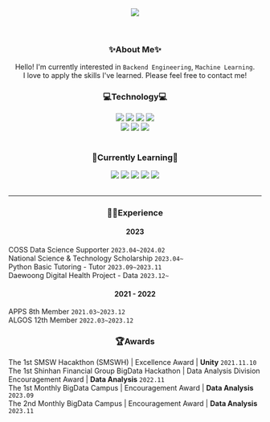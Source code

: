 <!--
**coringcoring/coringcoring** is a ✨ _special_ ✨ repository because its `README.md` (this file) appears on your GitHub profile.

Here are some ideas to get you started:

- 🔭 I’m currently working on ...
- 🌱 I’m currently learning ...
- 👯 I’m looking to collaborate on ...
- 🤔 I’m looking for help with ...
- 💬 Ask me about ...
- 📫 How to reach me: ...
- 😄 Pronouns: ...
- ⚡ Fun fact: ...
<img src="https://img.shields.io/badge/C++-00599C.svg?&style=for-the-badge&logo=C++&logoColor=white"/>
-->

<div align="center">
  <header>
    <img src="https://capsule-render.vercel.app/api?type=waving&color=gradient&height=300&section=header&text=JinYoung%20Kim&fontSize=70"/>
  </header>
  <h3>✨About Me✨</h3>
  Hello! I'm currently interested in <code>Backend Engineering</code>, <code>Machine Learning</code>.<br>
  I love to apply the skills I've learned. Please feel free to contact me!
  
  <h3>💻Technology💻</h3>
  <img src="https://img.shields.io/badge/Jupyter-F37626.svg?&style=for-the-badge&logo=Jupyter&logoColor=white"/>
  <img src="https://img.shields.io/badge/Spring-6DB33F?style=for-the-badge&logo=Spring&logoColor=white"/>
  <img src="https://img.shields.io/badge/SpringBoot-6DB33F?style=for-the-badge&logo=SpringBoot&logoColor=white"/>
  <img src="https://img.shields.io/badge/MySQL-4479A1?style=for-the-badge&logo=MySQL&logoColor=white"/>
  <br>
  <img src="https://img.shields.io/badge/flask-000000?style=for-the-badge&logo=flask&logoColor=white"/>
  <img src="https://img.shields.io/badge/AWS-232F3E?style=for-the-badge&logo=Amazon AWS&logoColor=white"/>
  <img src="https://img.shields.io/badge/elasticsearch-005571?style=for-the-badge&logo=elasticsearch&logoColor=white"/>
  <br><br> 
  <h3>🌱Currently Learning🌱</h3>
  <img src="https://img.shields.io/badge/Spring-6DB33F?style=for-the-badge&logo=Spring&logoColor=white"/>
  <img src="https://img.shields.io/badge/SpringBoot-6DB33F?style=for-the-badge&logo=SpringBoot&logoColor=white"/>
  <img src="https://img.shields.io/badge/MySQL-4479A1?style=for-the-badge&logo=MySQL&logoColor=white"/>
  <img src="https://img.shields.io/badge/AWS-232F3E?style=for-the-badge&logo=Amazon AWS&logoColor=white"/>
  <img src="https://img.shields.io/badge/elasticsearch-005571?style=for-the-badge&logo=elasticsearch&logoColor=white"/>
  <br><br>
  <!--
  <br><br><br>
  <img src="https://github-readme-stats.vercel.app/api?username=coringcoring&show_icons=true&theme=dark"/>
  <img src="http://mazassumnida.wtf/api/generate_badge?boj=niwa32329"/> 
  -->
</div>

---

<div align="center">
  <h3>👩‍💻Experience</h3>
  <h4>2023</h4>
  <div style="text-align: left;">
      COSS Data Science Supporter <code>2023.04~2024.02</code><br> 
      National Science & Technology Scholarship <code>2023.04~</code><br>
      Python Basic Tutoring - Tutor <code>2023.09~2023.11</code><br>
      Daewoong Digital Health Project - Data <code>2023.12~</code>
  </div>
  <h4>2021 - 2022 </h4>
  <div style="text-align: left;">
      APPS 8th Member <code>2021.03~2023.12</code><br>
      ALGOS 12th Member <code>2022.03~2023.12</code><br>
  </div>
  <h3>🏆Awards</h3>
  <div style="text-align: left;">
    The 1st SMSW Hacakthon (SMSWH) | Excellence Award | <strong>Unity</strong> <code>2021.11.10</code> <br>
    The 1st Shinhan Financial Group BigData Hackathon | Data Analysis Division Encouragement Award | <strong>Data Analysis</strong> <code>2022.11</code><br>
    The 1st Monthly BigData Campus | Encouragement Award | <strong>Data Analysis</strong> <code>2023.09</code><br>
    The 2nd Monthly BigData Campus | Encouragement Award | <strong>Data Analysis</strong> <code>2023.11</code><br>
  </div>
  <!--<a href="https://github.com/coringcoring"><img align="center" style="height:180px" src="https://github-readme-stats.vercel.app/api/top-langs/?username=coringcoring&layout=compact&theme=nord&hide_border=true" /></a> -->
</div>


